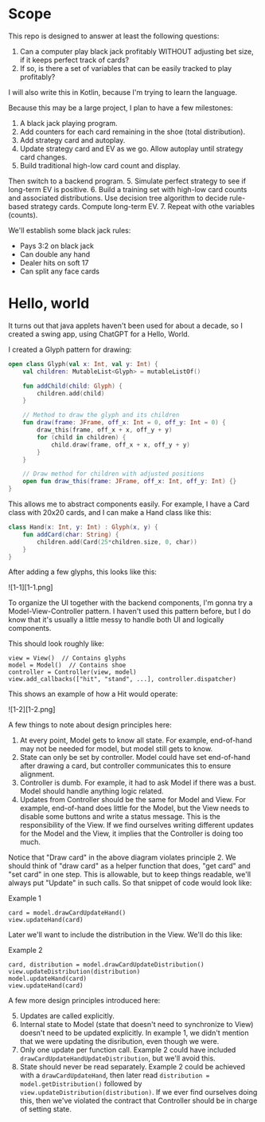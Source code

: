 # Scope

This repo is designed to answer at least the following questions:

1.  Can a computer play black jack profitably WITHOUT adjusting bet size, if it keeps perfect track of cards?
2.  If so, is there a set of variables that can be easily tracked to play profitably?

I will also write this in Kotlin, because I'm trying to learn the language.

Because this may be a large project, I plan to have a few milestones:
1.  A black jack playing program.
2.  Add counters for each card remaining in the shoe (total distribution).
3.  Add strategy card and autoplay.
4.  Update strategy card and EV as we go.  Allow autoplay until strategy card changes.
5.  Build traditional high-low card count and display.

Then switch to a backend program.
5.  Simulate perfect strategy to see if long-term EV is positive.
6.  Build a training set with high-low card counts and associated distributions.  Use decision tree algorithm to decide rule-based strategy cards.  Compute long-term EV.
7.  Repeat with othe variables (counts).

We'll establish some black jack rules:
- Pays 3:2 on black jack
- Can double any hand
- Dealer hits on soft 17
- Can split any face cards

# Hello, world

It turns out that java applets haven't been used for about a decade, so I created a swing app, using ChatGPT for a Hello, World.

I created a Glyph pattern for drawing:

```kotlin
open class Glyph(val x: Int, val y: Int) {
    val children: MutableList<Glyph> = mutableListOf()

    fun addChild(child: Glyph) {
        children.add(child)
    }

    // Method to draw the glyph and its children
    fun draw(frame: JFrame, off_x: Int = 0, off_y: Int = 0) {
        draw_this(frame, off_x + x, off_y + y)
        for (child in children) {
            child.draw(frame, off_x + x, off_y + y)
        }
    }

    // Draw method for children with adjusted positions
    open fun draw_this(frame: JFrame, off_x: Int, off_y: Int) {}
}
```

This allows me to abstract components easily.  For example, I have a Card class with 20x20 cards, and I can make a Hand class like this:

```kotlin
class Hand(x: Int, y: Int) : Glyph(x, y) {
    fun addCard(char: String) {
        children.add(Card(25*children.size, 0, char))
    }
}
```

After adding a few glyphs, this looks like this:

![1-1][1-1.png]

To organize the UI together with the backend components, I'm gonna try a Model-View-Controller pattern.  I haven't used this pattern before, but I do know that it's usually a little messy to handle both UI and logically components.

This should look roughly like:

```
view = View()  // Contains glyphs
model = Model()  // Contains shoe
controller = Controller(view, model)
view.add_callbacks(["hit", "stand", ...], controller.dispatcher)
```

This shows an example of how a Hit would operate:

![1-2][1-2.png]

A few things to note about design principles here:

1.  At every point, Model gets to know all state.  For example, end-of-hand may not be needed for model, but model still gets to know.
2.  State can only be set by controller.  Model could have set end-of-hand after drawing a card, but controller communicates this to ensure alignment.
3.  Controller is dumb.  For example, it had to ask Model if there was a bust.  Model should handle anything logic related.
4.  Updates from Controller should be the same for Model and View.  For example, end-of-hand does little for the Model, but the View needs to disable some buttons and write a status message.  This is the responsibility of the View.  If we find ourselves writing different updates for the Model and the View, it implies that the Controller is doing too much.

Notice that "Draw card" in the above diagram violates principle 2.  We should think of "draw card" as a helper function that does, "get card" and "set card" in one step.  This is allowable, but to keep things readable, we'll always put "Update" in such calls.  So that snippet of code would look like:

Example 1
```
card = model.drawCardUpdateHand()
view.updateHand(card)
```

Later we'll want to include the distribution in the View.  We'll do this like:

Example 2
```
card, distribution = model.drawCardUpdateDistribution()
view.updateDistribution(distribution)
model.updateHand(card)
view.updateHand(card)
```

A few more design principles introduced here:

5.  Updates are called explicitly.
6.  Internal state to Model (state that doesn't need to synchronize to View) doesn't need to be updated explicitly.  In example 1, we didn't mention that we were updating the disribution, even though we were.
7.  Only one update per function call.  Example 2 could have included `drawCardUpdateHandUpdateDistribution`, but we'll avoid this.
8.  State should never be read separately.  Example 2 could be achieved with a `drawCardUpdateHand`, then later read `distribution = model.getDistribution()` followed by `view.updateDistribution(distribution)`.  If we ever find ourselves doing this, then we've violated the contract that Controller should be in charge of setting state.
